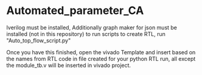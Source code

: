 # Automated_parameter_CA


Iverilog must be installed, Additionally graph maker for json must be installed (not in this repository)
to run scripts to create RTL, run "Auto_top_flow_script.py"


Once you have this finished, open the vivado Template and insert based on the names from RTL code in file created for your python RTL run, all except the module_tb.v will be inserted in vivado project.





